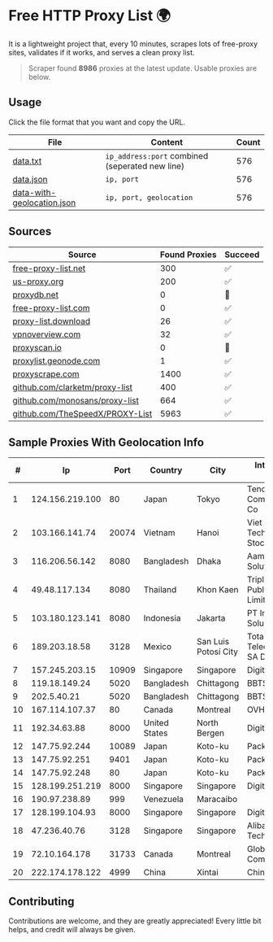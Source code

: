 
# Free HTTP Proxy List 🌍

It is a lightweight project that, every 10 minutes, scrapes lots of free-proxy sites, validates if it works, and serves a clean proxy list.


> Scraper found **8986** proxies at the latest update. Usable proxies are below.

## Usage

Click the file format that you want and copy the URL.


|File|Content|Count|
|----|-------|-----|
|[data.txt](https://raw.githubusercontent.com/themiralay/Proxy-List-World/master/data.txt)|`ip_address:port` combined (seperated new line)|576|
|[data.json](https://raw.githubusercontent.com/themiralay/Proxy-List-World/master/data.json)|`ip, port`|576|
|[data-with-geolocation.json](https://raw.githubusercontent.com/themiralay/Proxy-List-World/master/data-with-geolocation.json)|`ip, port, geolocation`|576|

## Sources

|Source|Found Proxies|Succeed|
|------|-------------|-------|
|[free-proxy-list.net](https://free-proxy-list.net)|300|✅|
|[us-proxy.org](https://www.us-proxy.org)|200|✅|
|[proxydb.net](http://proxydb.net)|0|🚫|
|[free-proxy-list.com](https://free-proxy-list.com/?page=&port=&type%5B%5D=http&type%5B%5D=https&up_time=0&search=Search)|0|✅|
|[proxy-list.download](https://www.proxy-list.download/HTTP)|26|✅|
|[vpnoverview.com](https://vpnoverview.com/privacy/anonymous-browsing/free-proxy-servers)|32|✅|
|[proxyscan.io](https://www.proxyscan.io)|0|🚫|
|[proxylist.geonode.com](https://proxylist.geonode.com/api/proxy-list?limit=300&page=1&sort_by=lastChecked&sort_type=desc&protocols=http,https)|1|✅|
|[proxyscrape.com](https://api.proxyscrape.com/v2/?request=displayproxies&protocol=http&timeout=10000&country=all&ssl=all&anonymity=all)|1400|✅|
|[github.com/clarketm/proxy-list](https://raw.githubusercontent.com/clarketm/proxy-list/master/proxy-list-raw.txt)|400|✅|
|[github.com/monosans/proxy-list](https://raw.githubusercontent.com/monosans/proxy-list/main/proxies/http.txt)|664|✅|
|[github.com/TheSpeedX/PROXY-List](https://raw.githubusercontent.com/TheSpeedX/PROXY-List/master/http.txt)|5963|✅|


## Sample Proxies With Geolocation Info

|#|Ip|Port|Country|City|Internet Service Provider|
|-|--|----|-------|----|-------------------------|
|1|124.156.219.100|80|Japan|Tokyo|Tencent Cloud Computing (Beijing) Co|
|2|103.166.141.74|20074|Vietnam|Hanoi|Viet NAM Cloud Technology Joint Stock Company|
|3|116.206.56.142|8080|Bangladesh|Dhaka|Aamra Management Solution|
|4|49.48.117.134|8080|Thailand|Khon Kaen|Triple T Broadband Public Company Limited|
|5|103.180.123.141|8080|Indonesia|Jakarta|PT Indo Telemedia Solusi|
|6|189.203.18.58|3128|Mexico|San Luis Potosí City|Total Play Telecomunicaciones SA De CV|
|7|157.245.203.15|10909|Singapore|Singapore|DigitalOcean, LLC|
|8|119.18.149.24|5020|Bangladesh|Chittagong|BBTS Network|
|9|202.5.40.21|5020|Bangladesh|Chittagong|BBTS-NEW|
|10|167.114.107.37|80|Canada|Montreal|OVH SAS|
|11|192.34.63.88|8000|United States|North Bergen|DigitalOcean, LLC|
|12|147.75.92.244|10089|Japan|Koto-ku|Packet Host, Inc.|
|13|147.75.92.251|9401|Japan|Koto-ku|Packet Host, Inc.|
|14|147.75.92.248|80|Japan|Koto-ku|Packet Host, Inc.|
|15|128.199.251.219|8000|Singapore|Singapore|DigitalOcean, LLC|
|16|190.97.238.89|999|Venezuela|Maracaibo||
|17|128.199.104.93|8000|Singapore|Singapore|DigitalOcean, LLC|
|18|47.236.40.76|3128|Singapore|Singapore|Alibaba (US) Technology Co., Ltd.|
|19|72.10.164.178|31733|Canada|Montreal|GloboTech Communications|
|20|222.174.178.122|4999|China|Xintai|Chinanet|



## Contributing

Contributions are welcome, and they are greatly appreciated! Every
little bit helps, and credit will always be given.


